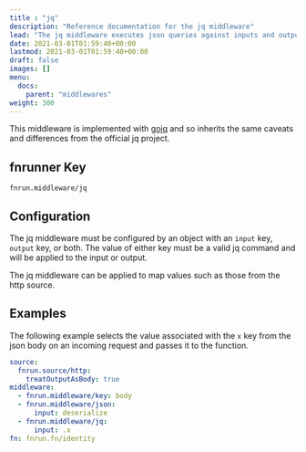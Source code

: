 ```yaml
---
title : "jq"
description: "Reference documentation for the jq middleware"
lead: "The jq middleware executes json queries against inputs and outputs."
date: 2021-03-01T01:59:40+00:00
lastmod: 2021-03-01T01:59:40+00:00
draft: false
images: []
menu:
  docs:
    parent: "middlewares"
weight: 300
---
```


This middleware is implemented with [gojq](https://github.com/itchyny/gojq) and
so inherits the same caveats and differences from the official jq project.

## fnrunner Key
`fnrun.middleware/jq`

## Configuration
The jq middleware must be configured by an object with an `input` key, `output`
key, or both. The value of either key must be a valid jq command and will be
applied to the input or output.

The jq middleware can be applied to map values such as those from the http 
source.

## Examples
The following example selects the value associated with the `x` key from the 
json body on an incoming request and passes it to the function.

```yaml
source: 
  fnrun.source/http:
    treatOutputAsBody: true
middleware:
  - fnrun.middleware/key: body
  - fnrun.middleware/json:
      input: deserialize
  - fnrun.middleware/jq:
      input: .x
fn: fnrun.fn/identity
```